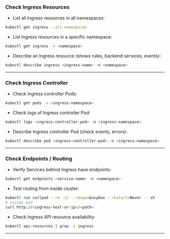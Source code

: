 ### **Check Ingress Resources**

* List all Ingress resources in all namespaces:

```bash
kubectl get ingress --all-namespaces
```

* List Ingress resources in a specific namespace:

```bash
kubectl get ingress -n <namespace>
```

* Describe an Ingress resource (shows rules, backend services, events):

```bash
kubectl describe ingress <ingress-name> -n <namespace>
```

---

### **Check Ingress Controller**

* Check Ingress controller Pods:

```bash
kubectl get pods -n <ingress-namespace>
```

* Check logs of Ingress controller Pod:

```bash
kubectl logs <ingress-controller-pod> -n <ingress-namespace>
```

* Describe Ingress controller Pod (check events, errors):

```bash
kubectl describe pod <ingress-controller-pod> -n <ingress-namespace>
```

---

### **Check Endpoints / Routing**

* Verify Services behind Ingress have endpoints:

```bash
kubectl get endpoints <service-name> -n <namespace>
```

* Test routing from inside cluster:

```bash
kubectl run curlpod --rm -it --image=busybox --restart=Never -- sh
# inside pod
curl http://<ingress-host-or-ip>/<path>
```

* Check Ingress API resource availability:

```bash
kubectl api-resources | grep -i ingress
```

---
